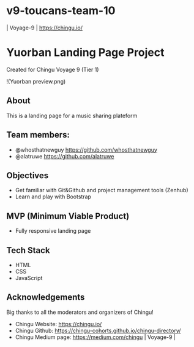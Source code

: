 # v9-toucans-team-10
 | Voyage-9 | https://chingu.io/

# Yuorban Landing Page Project


Created for Chingu Voyage 9 (Tier 1)

!(Yuorban preview.png)

## About
This is a landing page for a music sharing plateform

## Team members:
* @whosthatnewguy https://github.com/whosthatnewguy
* @alatruwe https://github.com/alatruwe

## Objectives

* Get familiar with Git&Github and project management tools (Zenhub)
* Learn and play with Bootstrap

## MVP (Minimum Viable Product)
* Fully responsive landing page

## Tech Stack
* HTML
* CSS
* JavaScript

## Acknowledgements
Big thanks to all the moderators and organizers of Chingu!
* Chingu Website: https://chingu.io/
* Chingu Github: https://chingu-cohorts.github.io/chingu-directory/
* Chingu Medium page: https://medium.com/chingu
| Voyage-9 |
